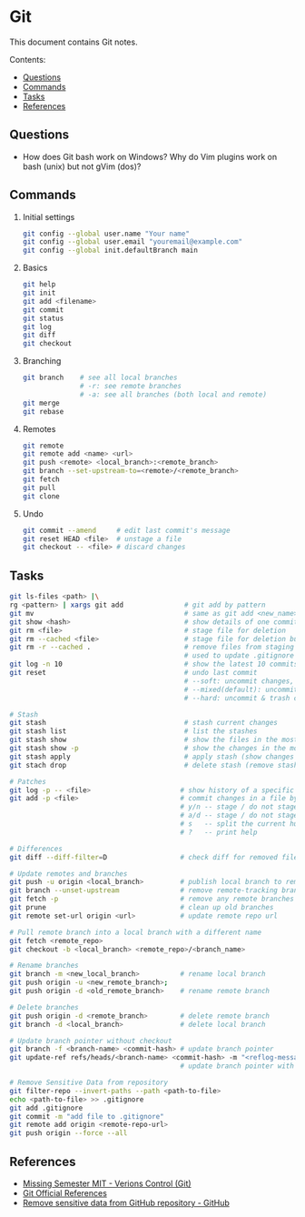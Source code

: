 # Git

This document contains Git notes.

Contents:

* [Questions](#questions)
* [Commands](#commands)
* [Tasks](#tasks)
* [References](#references)

## Questions
*   How does Git bash work on Windows? Why do Vim plugins work on bash (unix) but not gVim (dos)?

## Commands
1.  Initial settings
    ```bash
    git config --global user.name "Your name"
    git config --global user.email "youremail@example.com"
    git config --global init.defaultBranch main
    ```

1.  Basics
    ```bash
    git help
    git init
    git add <filename>
    git commit
    git status
    git log
    git diff
    git checkout
    ```

1.  Branching
    ```bash
    git branch    # see all local branches
                  # -r: see remote branches
                  # -a: see all branches (both local and remote)
    git merge
    git rebase
    ```

1.  Remotes
    ```bash
    git remote
    git remote add <name> <url>
    git push <remote> <local_branch>:<remote_branch>
    git branch --set-upstream-to=<remote>/<remote_branch>
    git fetch
    git pull
    git clone
    ```

1.  Undo
    ```bash
    git commit --amend     # edit last commit's message
    git reset HEAD <file>  # unstage a file
    git checkout -- <file> # discard changes
    ```

## Tasks
```bash
git ls-files <path> |\
rg <pattern> | xargs git add               # git add by pattern
git mv                                     # same as git add <new_name>; git rm <old_name>
git show <hash>                            # show details of one commit
git rm <file>                              # stage file for deletion
git rm --cached <file>                     # stage file for deletion but keep it in file system, i.e. untracked state
git rm -r --cached .                       # remove files from staging area but keep them in working directory
                                           # used to update .gitignore file aftering changing it
git log -n 10                              # show the latest 10 commits
git reset                                  # undo last commit
                                           # --soft: uncommit changes, but keep them staged (repo --> staging area)
                                           # --mixed(default): uncommit & unstage changes (repo --> working tree)
                                           # --hard: uncommit & trash changes (repo --> trash can)

# Stash
git stash                                  # stash current changes
git stash list                             # list the stashes
git stash show                             # show the files in the most recent stash
git stash show -p                          # show the changes in the most recent stash
git stash apply                            # apply stash (show changes in current index)
git stach drop                             # delete stash (remove stash "commits")

# Patches
git log -p -- <file>                      # show history of a specific file
git add -p <file>                         # commit changes in a file by patches
                                          # y/n -- stage / do not stage this hunk
                                          # a/d -- stage / do not stage this hunk and any remaining hunks
                                          # s   -- split the current hunk into smaller hunks
                                          # ?   -- print help

# Differences
git diff --diff-filter=D                  # check diff for removed files in Git

# Update remotes and branches
git push -u origin <local_branch>         # publish local branch to remote repo
git branch --unset-upstream               # remove remote-tracking branch that no longer exists
git fetch -p                              # remove any remote branches that don't exist anymore
git prune                                 # clean up old branches
git remote set-url origin <url>           # update remote repo url

# Pull remote branch into a local branch with a different name
git fetch <remote_repo>
git checkout -b <local_branch> <remote_repo>/<branch_name>

# Rename branches
git branch -m <new_local_branch>          # rename local branch
git push origin -u <new_remote_branch>;
git push origin -d <old_remote_branch>    # rename remote branch

# Delete branches
git push origin -d <remote_branch>        # delete remote branch
git branch -d <local_branch>              # delete local branch

# Update branch pointer without checkout
git branch -f <branch-name> <commit-hash> # update branch pointer
git update-ref refs/heads/<branch-name> <commit-hash> -m "<reflog-message>"
                                          # update branch pointer with reflog message

# Remove Sensitive Data from repository
git filter-repo --invert-paths --path <path-to-file>
echo <path-to-file> >> .gitignore
git add .gitignore
git commit -m "add file to .gitignore"
git remote add origin <remote-repo-url>
git push origin --force --all
```

## References
*   [Missing Semester MIT - Verions Control (Git)](https://missing.csail.mit.edu/2020/version-control/)
*   [Git Official References](https://git-scm.com/docs)
*   [Remove sensitive data from GitHub repository - GitHub](https://docs.github.com/en/authentication/keeping-your-account-and-data-secure/removing-sensitive-data-from-a-repository#using-git-filter-repo)

